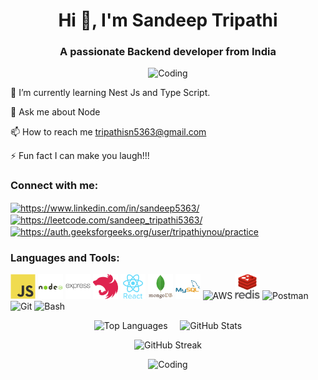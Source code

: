 <h1 align="center">Hi 👋, I'm Sandeep Tripathi</h1>
<h3 align="center">A passionate Backend developer from India</h3>
<p align="center">
  <img src="https://media.giphy.com/media/PiQejEf31116URju4V/giphy.gif" alt="Coding" width="500" height="350">
</p>
🌱 I’m currently learning Nest Js and Type Script.

💬 Ask me about Node

📫 How to reach me tripathisn5363@gmail.com

⚡ Fun fact I can make you laugh!!!

<h3 align="left">Connect with me:</h3>
<p align="left">
<a href="https://linkedin.com/in/https://www.linkedin.com/in/sandeep5363/" target="blank"><img align="center" src="https://raw.githubusercontent.com/rahuldkjain/github-profile-readme-generator/master/src/images/icons/Social/linked-in-alt.svg" alt="https://www.linkedin.com/in/sandeep5363/" height="30" width="40" /></a>
<a href="https://www.leetcode.com/https://leetcode.com/sandeep_tripathi5363/" target="blank"><img align="center" src="https://raw.githubusercontent.com/rahuldkjain/github-profile-readme-generator/master/src/images/icons/Social/leet-code.svg" alt="https://leetcode.com/sandeep_tripathi5363/" height="30" width="40" /></a>
<a href="https://auth.geeksforgeeks.org/user/https://auth.geeksforgeeks.org/user/tripathiynou/practice" target="blank"><img align="center" src="https://raw.githubusercontent.com/rahuldkjain/github-profile-readme-generator/master/src/images/icons/Social/geeks-for-geeks.svg" alt="https://auth.geeksforgeeks.org/user/tripathiynou/practice" height="30" width="40" /></a>
</p>
<h3 align="left">Languages and Tools:</h3>
<p align="left"> <img src="https://raw.githubusercontent.com/devicons/devicon/master/icons/javascript/javascript-original.svg" alt="JavaScript" width="40" height="40"/> <img src="https://raw.githubusercontent.com/devicons/devicon/master/icons/nodejs/nodejs-original-wordmark.svg" alt="Node.js" width="40" height="40"/> <img src="https://raw.githubusercontent.com/devicons/devicon/master/icons/express/express-original-wordmark.svg" alt="Express.js" width="40" height="40"/> <img src="https://raw.githubusercontent.com/devicons/devicon/master/icons/nestjs/nestjs-plain.svg" alt="Nest.js" width="40" height="40"/> <img src="https://raw.githubusercontent.com/devicons/devicon/master/icons/react/react-original-wordmark.svg" alt="React.js" width="40" height="40"/> <img src="https://raw.githubusercontent.com/devicons/devicon/master/icons/mongodb/mongodb-original-wordmark.svg" alt="MongoDB" width="40" height="40"/> <img src="https://raw.githubusercontent.com/devicons/devicon/master/icons/mysql/mysql-original-wordmark.svg" alt="MySQL" width="40" height="40"/> <img src="https://raw.githubusercontent.com/devicons/devicon/master/icons/aws/aws-original-wordmark.svg" alt="AWS" width="40" height="40"/> <img src="https://raw.githubusercontent.com/devicons/devicon/master/icons/redis/redis-original-wordmark.svg" alt="Redis" width="40" height="40"/> <img src="https://www.vectorlogo.zone/logos/getpostman/getpostman-icon.svg" alt="Postman" width="40" height="40"/> <img src="https://www.vectorlogo.zone/logos/git-scm/git-scm-icon.svg" alt="Git" width="40" height="40"/> <img src="https://www.vectorlogo.zone/logos/gnu_bash/gnu_bash-icon.svg" alt="Bash" width="40" height="40"/> </p>
<p align="center">
  <img src="https://github-readme-stats.vercel.app/api/top-langs?username=sandyvaranasi&show_icons=true&locale=en&layout=compact" alt="Top Languages" height="150">
  &nbsp;&nbsp;&nbsp;
  <img src="https://github-readme-stats.vercel.app/api?username=sandyvaranasi&show_icons=true&locale=en" alt="GitHub Stats" height="150">
</p>
<p align="center">
  <img src="https://github-readme-streak-stats.herokuapp.com/?user=sandyvaranasi" alt="GitHub Streak" height="150">
</p>
<p align="center">
  <img src="https://media.giphy.com/media/13HgwGsXF0aiGY/giphy.gif" alt="Coding" width="500" height="350">
</p>
